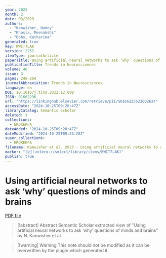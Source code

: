 ```yaml
---
year: 2023
month: 2
date: 03/2023
authors:
  - "Kanwisher, Nancy"
  - "Khosla, Meenakshi"
  - "Dobs, Katharina"
generated: true
key: KWIT7LAK
version: 2252
itemType: journalArticle
paperTitle: Using artificial neural networks to ask ‘why’ questions of minds and brains
publicationTitle: Trends in Neurosciences
volume: 46
issue: 3
pages: 240-254
journalAbbreviation: Trends in Neurosciences
language: en
DOI: 10.1016/j.tins.2022.12.008
ISSN: 01662236
url: "https://linkinghub.elsevier.com/retrieve/pii/S0166223622002624"
accessDate: "2024-10-25T09:28:47Z"
libraryCatalog: Semantic Scholar
deleted: 1
collections:
  - ERQKEKFA
dateAdded: "2024-10-25T09:28:47Z"
dateModified: "2024-10-25T09:33:28Z"
super_collections:
  - ERQKEKFA
filename: Kanwisher et al. 2023 - Using artificial neural networks to ask ‘why’ questions of minds and brains.pdf
marker: "[🇿](zotero://select/library/items/KWIT7LAK)"
publish: true
---
```

# Using artificial neural networks to ask ‘why’ questions of minds and brains

[PDF file](/Papers/PDFs/Kanwisher%20et%20al.%202023%20-%20Using%20artificial%20neural%20networks%20to%20ask%20‘why’%20questions%20of%20minds%20and%20brains.pdf)

> [!abstract] Abstract
> Semantic Scholar extracted view of "Using artificial neural networks to ask ‘why’ questions of minds and brains" by N. Kanwisher et al.

>[!warning] Warning
> This note should not be modified as it can be overwritten by the plugin which generated it.

